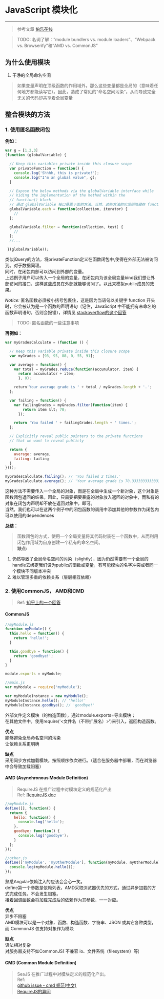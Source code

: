 # JavaScript 模块化
---

> 参考文章
> [伯乐在线][1]

>TODO: 名词了解：“module bundlers vs. module loaders”、“Webpack vs. Browserify”和“AMD vs. CommonJS”

## 为什么使用模块
1. 干净的全局命名空间  

>如果变量声明在顶级函数的作用域外，那么这些变量都是全局的（意味着任何地方都能读写它）。因此，造成了常见的“命名空间污染”，从而导致完全无关的代码却共享着全局变量

## 整合模块的方法

### 1. 使用匿名函数闭包

**例如：**
```javascript
var g = [1,2,3]
(function (globalVariable) {

  // Keep this variables private inside this closure scope
  var privateFunction = function() {
    console.log('Shhhh, this is private!');
    console.log("I'm an global value", g);
  }

  // Expose the below methods via the globalVariable interface while
  // hiding the implementation of the method within the
  // function() block
  // 通过 globalVariable 接口暴露下面的方法。当然，这些方法的实现则隐藏在 function() 块内
  globalVariable.each = function(collection, iterator) {
    //
  };

  globalVariable.filter = function(collection, test) {
    //
  };
  //...

 }(globalVariable));
```
类似jQuery的方法，将privateFunction定义在函数闭包中,使得在外部无法被访问到。对于数据同理。  
同时，在闭包内部可以访问到外部的变量。  
上述例子用户可以传入一个全局的变量，在闭包内为该全局变量bind我们想让外部访问的接口，这样这些成员在外部就能够访问了。以此来模拟public成员的效果。

*Notice:* 匿名函数必须被小括号包裹住，这是因为当语句以关键字 function 开头时，它会被认为是一个函数的声明语句（记住，JavaScript 中不能拥有未命名的函数声明语句，否则会报错），详情见 [stackoverflow的这个回答][2]  

> TODO: 匿名函数的一些注意事项

**再例如：**
```javascript
var myGradesCalculate = (function () {

  // Keep this variable private inside this closure scope
  var myGrades = [93, 95, 88, 0, 55, 91];

  var average = function() {
    var total = myGrades.reduce(function(accumulator, item) {
      return accumulator + item;
      }, 0);

    return'Your average grade is ' + total / myGrades.length + '.';
  };

  var failing = function() {
    var failingGrades = myGrades.filter(function(item) {
        return item &lt; 70;
      });

    return 'You failed ' + failingGrades.length + ' times.';
  };

  // Explicitly reveal public pointers to the private functions
  // that we want to reveal publicly

  return {
    average: average,
    failing: failing
  }
})();

myGradesCalculate.failing(); // 'You failed 2 times.'
myGradesCalculate.average(); // 'Your average grade is 70.33333333333333.'
```
这种方法不需要传入一个全局的对象，而是在全局中生成一个新对象，这个对象是函数闭包返回的结果。因此，只需要把要暴露的对象放入返回的对象中，而私有的对象在闭包内声明却不放在返回对象中，即可。  
当然，我们也可以在这两个例子中的闭包函数的调用中添加其他的参数作为闭包内可以使用的dependences

**总结：**
> 函数闭包的方式，使用一个全局变量将其代码封装在一个函数中，从而利用闭包作用域为自身创建一个私有的命名空间。  
> **缺点:**  
1. 仍然导致了全局命名空间的污染（slightly），因为仍然需要有一个全局的handle去绑定我们设为public的函数或变量，有可能模块的名字冲突或者同一个模块不同版本冲突  
2. 难以管理多重的依赖关系（层层相互依赖）

### 2. 使用CommonJS， AMD和CMD

> Ref: [知乎上的一个回答][3]

#### CommonJS
```javascript
//myModule.js
function myModule() {
  this.hello = function() {
    return 'hello!';
  }

  this.goodbye = function() {
    return 'goodbye!';
  }
}

module.exports = myModule;
```
```javascript
//main.js
var myModule = require('myModule');

var myModuleInstance = new myModule();
myModuleInstance.hello(); // 'hello!'
myModuleInstance.goodbye(); // 'goodbye!'
```
外部文件定义模块（的构造函数），通过module.exports=<constructor>导出模块；  
在其他文件中，使用require('<文件名（不带扩展名）>')来引入，返回构造函数。  

**优点**  
能够避免全局命名空间的污染  
让依赖关系更明确

**缺点**  
采用同步方式加载模块，按照顺序依次进行。（适合在服务器中部署，而在浏览器中会导致加载阻塞）

#### AMD (Asynchronous Module Definition)
> RequireJS 在推广过程中对模块定义的规范化产出  
> Ref: [RequireJS doc][4]  

```javascript
//myModule.js
define([], function() {
  return {
    hello: function() {
      console.log('hello');
    },
    goodbye: function() {
      console.log('goodbye');
    }
  };
});
```

```javascript
//other.js
define(['myModule', 'myOtherModule'], function(myModule, myOtherModule) {
  console.log(myModule.hello());
});
```
熟悉Angular依赖注入的应该会会心一笑。  
define第一个参数是依赖列表，AMD采取浏览器优先的方式，通过异步加载的方式完成任务。不会发生阻塞。  
接着回调函数会将加载完成后的依赖作为其参数，一一对应。  

**优点**  
异步不阻塞  
AMD模块可以是一个对象、函数、构造函数、字符串、JSON 或其它各种类型，而 CommonJS 仅支持对象作为模块  

**缺点**  
语法相对复杂  
对服务器支持不如CommonJS( 不兼容 io、文件系统（filesystem）等)  

#### CMD (Common Module Definition)
> SeaJS 在推广过程中对模块定义的规范化产出。  
> Ref:   
> [github issue - cmd 规范(中文)][5]  
> [RequireJS的异同][6]




[1]: http://web.jobbole.com/85267/
[2]: http://stackoverflow.com/questions/1634268/explain-javascripts-encapsulated-anonymous-function-syntax
[3]: https://www.zhihu.com/question/20351507  
[4]: http://requirejs.org/docs/whyamd.html
[5]: https://github.com/seajs/seajs/issues/242 "cmd 规范中文版"
[6]: https://github.com/seajs/seajs/issues/277
